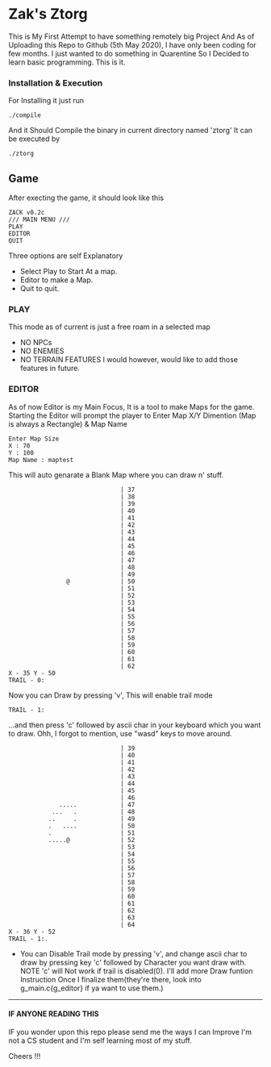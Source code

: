 # Zak's Ztorg

This is My First Attempt to have something remotely big Project
And As of Uploading this Repo to Github (5th May 2020), I have only
been coding for few months. I just wanted to do something in Quarentine
So I Decided to learn basic programming. This is it.

### Installation & Execution

For Installing it just run
```
./compile
```
And it Should Compile the binary in current directory named 'ztorg'
It can be executed by
```
./ztorg
```
## Game

After execting the game, it should look like this
```
ZACK v0.2c
/// MAIN MENU ///
PLAY
EDITOR
QUIT  
```
Three options are self Explanatory 
- Select Play to Start At a map.
- Editor to make a Map. 
- Quit to quit.

### PLAY 
This mode as of current is just a free roam in a selected map
- NO NPCs
- NO ENEMIES
- NO TERRAIN FEATURES
I would however, would like to add those features in future.
### EDITOR
As of now Editor is my Main Focus, It is a tool to make Maps for the game.
Starting the Editor will prompt the player to Enter Map X/Y Dimention (Map is always a Rectangle) & Map Name
```
Enter Map Size
X : 70
Y : 100
Map Name : maptest
```
This will auto genarate a Blank Map where you can draw n' stuff.
```
                               | 37
                               | 38
                               | 39
                               | 40
                               | 41
                               | 42
                               | 43
                               | 44
                               | 45
                               | 46
                               | 47
                               | 48
                               | 49
                @              | 50
                               | 51
                               | 52
                               | 53
                               | 54
                               | 55
                               | 56
                               | 57
                               | 58
                               | 59
                               | 60
                               | 61
                               | 62
X - 35 Y - 50
TRAIL - 0: 
```
Now you can Draw by pressing 'v', This will enable trail mode
```
TRAIL - 1:
```
...and then press 'c' followed by ascii char in your keyboard which you want to draw.
Ohh, I forgot to mention, use "wasd" keys to move around.
```
                               | 39
                               | 40
                               | 41
                               | 42
                               | 43
                               | 44
                               | 45
                               | 46
              .....            | 47
            ...   .            | 48
           ..     .            | 49
           .   ....            | 50
           .                   | 51
           .....@              | 52
                               | 53
                               | 54
                               | 55
                               | 56
                               | 57
                               | 58
                               | 59
                               | 60
                               | 61
                               | 62
                               | 63
                               | 64
X - 36 Y - 52
TRAIL - 1:.
```
- You can Disable Trail mode by pressing 'v', and change ascii char to draw by pressing key 'c' followed by Character you want draw with. NOTE 'c' will Not work if trail is disabled(0).
I'll add more Draw funtion Instruction Once I finalize them(they're there, look into g_main.c{g_editor} if ya want to use them.)

---
#### IF ANYONE READING THIS

IF you wonder upon this repo please send me the ways I can Improve
I'm not a CS student and I'm self learning most of my stuff.

Cheers !!!
